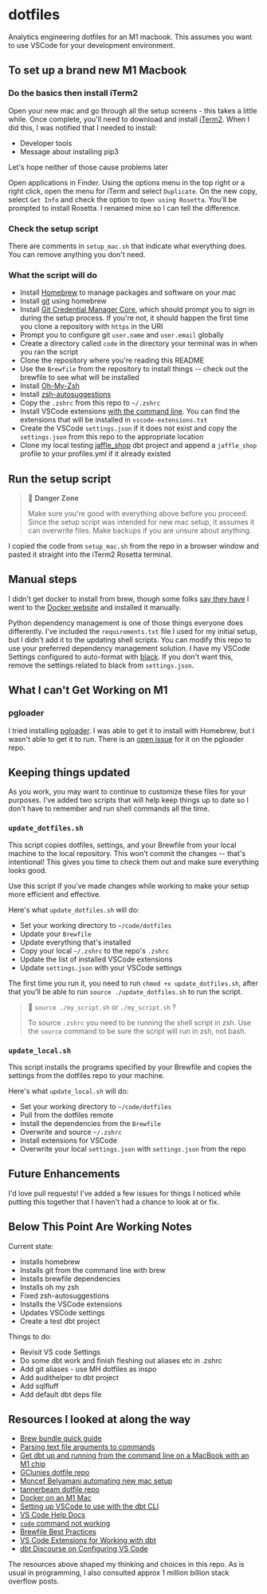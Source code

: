 # dotfiles

Analytics engineering dotfiles for an M1 macbook. This assumes you want to use
VSCode for your development environment.

## To set up a brand new M1 Macbook

### Do the basics then install iTerm2

Open your new mac and go through all the setup screens - this takes a little
while. Once complete, you'll need to download and install [iTerm2](https://iterm2.com/). When I did this, I was notified that I needed to install:

* Developer tools
* Message about installing pip3

Let's hope neither of those cause problems later

Open applications in Finder. Using the options menu in the top right or a right
click, open the menu for iTerm and select `Duplicate`. On the new copy, select
`Get Info` and check the option to `Open using Rosetta`. You'll be prompted to
install Rosetta. I renamed mine so I can tell the difference.

### Check the setup script

There are comments in `setup_mac.sh` that indicate what everything does. You can
remove anything you don't need.

### What the script will do

* Install [Homebrew](https://brew.sh/) to manage packages and software on your mac
* Install [git](https://git-scm.com/) using homebrew
* Install [Git Credential Manager Core](https://docs.github.com/en/get-started/getting-started-with-git/caching-your-github-credentials-in-git), which should prompt you to sign in during the setup process. If you're not, it should happen the first time you clone a repository with `https` in the URI
* Prompt you to configure git `user.name` and `user.email` globally
* Create a directory called `code` in the directory your terminal was in when you ran the script
* Clone the repository where you're reading this README
* Use the `Brewfile` from the repository to install things -- check out the brewfile to see what will be installed
* Install [Oh-My-Zsh](https://ohmyz.sh/)
* Install [zsh-autosuggestions](https://github.com/zsh-users/zsh-autosuggestions)
* Copy the `.zshrc` from this repo to `~/.zshrc`
* Install VSCode extensions [with the command line](https://code.visualstudio.com/docs/editor/extension-marketplace#_command-line-extension-management). You can find the extensions that will be installed in `vscode-extensions.txt`
* Create the VSCode `settings.json` if it does not exist and copy the `settings.json` from this repo to the appropriate location
* Clone my local testing [jaffle_shop](https://github.com/erika-e/jaffle_shop) dbt project and append a `jaffle_shop` profile to your profiles.yml if it already existed

## Run the setup script

> 🚧   **Danger Zone**
>
> Make sure you're good with everything above before you proceed. Since the
setup script was intended for new mac setup, it assumes it can overwrite files.
Make backups if you are unsure about anything.

I copied the code from `setup_mac.sh` from the repo in a browser window and
pasted it straight into the iTerm2 Rosetta terminal.

## Manual steps

I didn't get docker to install from brew, though some folks
[say they have](https://stackoverflow.com/questions/67010057/how-to-run-docker-on-apple-silicon-m1)
I went to the [Docker website](https://docs.docker.com/desktop/mac/apple-silicon/)
and installed it manually.

Python dependency management is one of those things everyone does differently.
I've included the `requirements.txt` file I used for my initial setup, but I
didn't add it to the updating shell scripts. You can modify this repo to use
your preferred dependency management solution. I have my VSCode Settings
configured to auto-format with [black](https://github.com/psf/black). If you
don't want this, remove the settings related to black from `settings.json`.

## What I can't Get Working on M1

### pgloader

I tried installing [pgloader](https://github.com/dimitri/pgloader). I was able
to get it to install with Homebrew, but I wasn't able to get it to run. There is
an [open issue](https://github.com/dimitri/pgloader/issues/1312) for it on the
pgloader repo.

## Keeping things updated

As you work, you may want to continue to customize these files for your purposes.
I've added two scripts that will help keep things up to date so I don't have to
remember and run shell commands all the time.

### `update_dotfiles.sh`

This script copies dotfiles, settings, and your Brewfile from your local machine
to the local repository. This won't commit the changes -- that's intentional! This
gives you time to check them out and make sure everything looks good.

Use this script if you've made changes while working to make your setup more
efficient and effective.

Here's what `update_dotfiles.sh` will do:

* Set your working directory to `~/code/dotfiles`
* Update your `Brewfile`
* Update everything that's installed
* Copy your local `~/.zshrc` to the repo's `.zshrc`
* Update the list of installed VSCode extensions
* Update `settings.json` with your VSCode settings

The first time you run it, you need to run `chmod +x update_dotfiles.sh`, after
that you'll be able to run `source ./update_dotfiles.sh` to run the script.

> 🤨 `source ./my_script.sh` or `./my_script.sh` ?
>
> To source `.zshrc` you need to be running the shell script in zsh. Use the
> `source` command to be sure the script will run in zsh, not bash.

### `update_local.sh`

This script installs the programs specified by your Brewfile and copies the
settings from the dotfiles repo to your machine.

Here's what `update_local.sh` will do:

* Set your working directory to `~/code/dotfiles`
* Pull from the dotfiles remote
* Install the dependencies from the `Brewfile`
* Overwrite and source `~/.zshrc`
* Install extensions for VSCode
* Overwrite your local `settings.json` with `settings.json` from the repo

## Future Enhancements

I'd love pull requests! I've added a few issues for things I noticed while
putting this together that I haven't had a chance to look at or fix.

## Below This Point Are Working Notes

Current state:

* Installs homebrew
* Installs git from the command line with brew
* Installs brewfile dependencies
* Installs oh my zsh
* Fixed zsh-autosuggestions
* Installs the VSCode extensions
* Updates VSCode settings
* Create a test dbt project

Things to do:

* Revisit VS code Settings
* Do some dbt work and finish fleshing out aliases etc in .zshrc
* Add git aliases - use MH dotfiles as inspo
* Add audithelper to dbt project
* Add sqlfluff 
* Add default dbt deps file

## Resources I looked at along the way

* [Brew bundle quick guide](https://tomlankhorst.nl/brew-bundle-restore-backup/)
* [Parsing text file arguments to commands](https://unix.stackexchange.com/questions/149726/how-to-parse-each-line-of-a-text-file-as-an-argument-to-a-command)
* [Get dbt up and running from the command line on a MacBook with an M1 chip](https://discourse.getdbt.com/t/get-dbt-up-and-running-from-the-command-line-on-a-macbook-with-an-m1-chip/2908)
* [GClunies dotfile repo](https://github.com/GClunies/.dotfile)
* [Moncef Belyamani automating new mac setup](https://www.moncefbelyamani.com/automating-the-setup-of-a-new-mac-with-all-your-apps-preferences-and-development-tools/)
* [tannerbeam dotfile repo](https://github.com/tannerbeam/dotfiles)
* [Docker on an M1 Mac](https://til.simonwillison.net/macos/running-docker-on-remote-m1)
* [Setting up VSCode to use with the dbt CLI](https://discourse.getdbt.com/t/setting-up-vscode-to-use-with-the-dbt-cli/3291)
* [VS Code Help Docs](https://code.visualstudio.com/docs/editor/extension-marketplace#_command-line-extension-management)
* [`code` command not working](https://stackoverflow.com/questions/29955500/code-not-working-in-command-line-for-visual-studio-code-on-osx-mac)
* [Brewfile Best Practices](https://gist.github.com/ChristopherA/a579274536aab36ea9966f301ff14f3f)
* [VS Code Extensions for Working with dbt](https://gist.github.com/swanderz/5cf876d88c7c8d268d8c1e1e5d05bffd)
* [dbt Discourse on Configuring VS Code](https://discourse.getdbt.com/t/setting-up-vscode-to-use-with-the-dbt-cli/3291)

The resources above shaped my thinking and choices in this repo. As is usual in
programming, I also consulted approx 1 million billion stack overflow posts.
